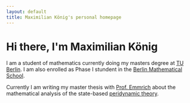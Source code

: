 ```yaml
---
layout: default
title: Maximilian König's personal homepage
---
```

# Hi there, I'm Maximilian König

I am a student of mathematics currently doing my masters degree at [TU Berlin](www.tu-berlin.de). I am also enrolled as Phase I stundent in the [Berlin Mathematical School](www.math-berlin.de).

Currently I am writing my master thesis with [Prof. Emmrich](http://www.math.tu-berlin.de/fachgebiete_ag_modnumdiff/diffeqs/v_menue/fg_differentialgleichungen/mitarbeiter/prof_dr_etienne_emmrich/v_menue/home/) about the mathematical analysis of the state-based [peridynamic theory](http://www.math.tu-berlin.de/fachgebiete_ag_modnumdiff/diffeqs/v_menue/fg_differentialgleichungen/publikationen/artikel_nach_themen/#c427615).
